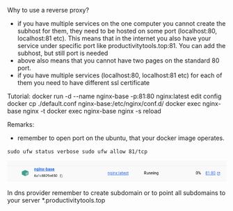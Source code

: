
Why to use a reverse proxy?
- if you have multiple services on the one computer you cannot create the subhost for them, they need to be hosted on some port (localhost:80, localhost:81 etc). This means that in the internet you also have your service under specific port like productivitytools.top:81. You can add the subhost, but still port is needed
- above also means that you cannot have two pages on the standard 80 port. 
- if you have multiple services (localhost:80, localhost:81 etc) for each of them you need to have different ssl certificate 


Tutorial:
docker run -d --name nginx-base -p:81:80 nginx:latest
edit config
docker cp ./default.conf nginx-base:/etc/nginx/conf.d/
docker exec nginx-base nginx -t
docker exec nginx-base nginx -s reload


Remarks:
- remember to open port on the ubuntu, that your docker image operates.
```
sudo ufw status verbose sudo ufw allow 81/tcp
```
![](2025-01-14-23-12-41.png)

In dns provider remember to create subdomain or to point all subdomains  to your server *.productivitytools.top



